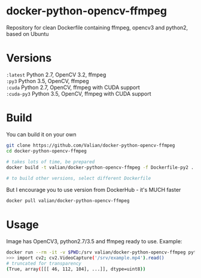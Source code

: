 # docker-python-opencv-ffmpeg
Repository for clean Dockerfile containing ffmpeg, opencv3 and python2, based on Ubuntu

# Versions

`:latest` Python 2.7, OpenCV 3.2, ffmpeg  
`:py3` Python 3.5, OpenCV, ffmpeg  
`:cuda` Python 2.7, OpenCV, ffmpeg with CUDA support  
`:cuda-py3` Python 3.5, OpenCV, ffmpeg with CUDA support  


# Build
You can build it on your own

``` bash
git clone https://github.com/Valian/docker-python-opencv-ffmpeg
cd docker-python-opencv-ffmpeg
    
# takes lots of time, be prepared
docker build -t valian/docker-python-opencv-ffmpeg -f Dockerfile-py2 .

# to build other versions, select different Dockerfile
```

But I encourage you to use version from DockerHub - it's MUCH faster
``` bash
docker pull valian/docker-python-opencv-ffmpeg
```

# Usage

Image has OpenCV3, python2.7/3.5 and ffmpeg ready to use. Example:

``` bash
docker run --rm -it -v $PWD:/srv valian/docker-python-opencv-ffmpeg python
>>> import cv2; cv2.VideoCapture('/srv/example.mp4').read()
# truncated for transparency
(True, array([[[ 46, 112, 104], ...]], dtype=uint8))
```

